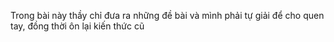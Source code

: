 Trong bài này thầy chỉ đưa ra những đề bài và mình phải tự giải để cho quen tay, đồng thời ôn lại kiến thức cũ
